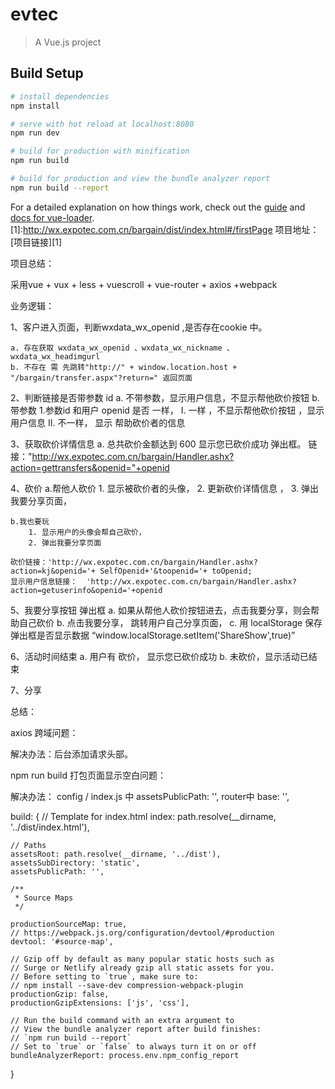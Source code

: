 # evtec

> A Vue.js project

## Build Setup

``` bash
# install dependencies
npm install

# serve with hot reload at localhost:8080
npm run dev

# build for production with minification
npm run build

# build for production and view the bundle analyzer report
npm run build --report
```

For a detailed explanation on how things work, check out the [guide](http://vuejs-templates.github.io/webpack/) and [docs for vue-loader](http://vuejs.github.io/vue-loader).
[1]:http://wx.expotec.com.cn/bargain/dist/index.html#/firstPage
项目地址：[项目链接][1]

项目总结：

采用vue + vux + less + vuescroll + vue-router + axios +webpack

业务逻辑：

1、客户进入页面，判断wxdata_wx_openid ,是否存在cookie 中。

	a. 存在获取 wxdata_wx_openid 、wxdata_wx_nickname 、 wxdata_wx_headimgurl 
	b. 不存在 需 先跳转"http://" + window.location.host + "/bargain/transfer.aspx"?return=" 返回页面


2、判断链接是否带参数 id
	a. 不带参数，显示用户信息，不显示帮他砍价按钮
	b.带参数
		1.参数id 和用户 openid 是否 一样，
			I. 一样 ，不显示帮他砍价按钮 ，显示用户信息
		 	II. 不一样， 显示 帮助砍价者的信息

3、获取砍价详情信息 
	a. 总共砍价金额达到 600  显示您已砍价成功 弹出框。
	链接："http://wx.expotec.com.cn/bargain/Handler.ashx?action=gettransfers&openid="+openid

4、砍价
	a.帮他人砍价
		1. 显示被砍价者的头像，
		2. 更新砍价详情信息 ，
		3. 弹出我要分享页面，
		
	b.我也要玩
		1. 显示用户的头像会帮自己砍价，
		2. 弹出我要分享页面

	砍价链接：'http://wx.expotec.com.cn/bargain/Handler.ashx?action=kj&openid='+ SelfOpenid+'&toopenid='+ toOpenid;
	显示用户信息链接：  'http://wx.expotec.com.cn/bargain/Handler.ashx?action=getuserinfo&openid='+openid

5、我要分享按钮 弹出框
	a. 如果从帮他人砍价按钮进去，点击我要分享，则会帮助自己砍价
	b. 点击我要分享， 跳转用户自己分享页面，
	c. 用 localStorage 保存弹出框是否显示数据  “window.localStorage.setItem('ShareShow',true)”

6、活动时间结束
	a. 用户有 砍价， 显示您已砍价成功
	b. 未砍价，显示活动已结束		

7、分享


总结：

axios 跨域问题：

解决办法：后台添加请求头部。

npm run  build 打包页面显示空白问题：

解决办法： config / index.js 中  assetsPublicPath: '', router中  base: '',


  build: {
    // Template for index.html
    index: path.resolve(__dirname, '../dist/index.html'),

    // Paths
    assetsRoot: path.resolve(__dirname, '../dist'),
    assetsSubDirectory: 'static',
    assetsPublicPath: '',

    /**
     * Source Maps
     */

    productionSourceMap: true,
    // https://webpack.js.org/configuration/devtool/#production
    devtool: '#source-map',

    // Gzip off by default as many popular static hosts such as
    // Surge or Netlify already gzip all static assets for you.
    // Before setting to `true`, make sure to:
    // npm install --save-dev compression-webpack-plugin
    productionGzip: false,
    productionGzipExtensions: ['js', 'css'],

    // Run the build command with an extra argument to
    // View the bundle analyzer report after build finishes:
    // `npm run build --report`
    // Set to `true` or `false` to always turn it on or off
    bundleAnalyzerReport: process.env.npm_config_report
  }





